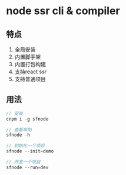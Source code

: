 # node ssr cli & compiler

## 特点

1.  全局安装
2.  内置脚手架
3.  内置打包构建
4.  支持react ssr
5.  支持普通项目

## 用法

```javascript
// 安装
cnpm i -g sfnode

// 查看帮助
sfnode -h 

// 初始化一个项目
sfnode --init=demo

// 开发一个项目
sfnode --run=dev

```

